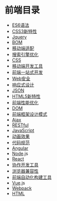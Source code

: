 
# 前端目录

+ [ES6语法]()
+ [CSS3新特性]()
+ [Jquery]()
+ [BOM]()
+ [移动端适配]()
+ [搜索引擎优化]()
+ [CSS]()
+ [移动端开发工具]()
+ [前端一站式开发]()
+ [Web安全]()
+ [响应式设计]()
+ [JSON]()
+ [HTML5新特性]()
+ [前端性能优化]()
+ [DOM]()
+ [前端框架设计模式]()
+ [Ajax]()
+ [RESTful]()
+ [JavaScript]()
+ [动画效果]()
+ [代码规范]()
+ [Angular]()
+ [Node]().js
+ [React]()
+ [协作开发工具]()
+ [浏览器兼容性]()
+ [前端自动化构建工具]()
+ [Vue]().js
+ [Webpack]()
+ [HTML]()